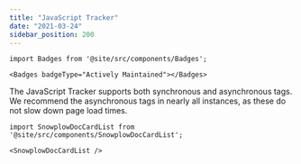 ```yaml
---
title: "JavaScript Tracker"
date: "2021-03-24"
sidebar_position: 200
---
```


```mdx-code-block
import Badges from '@site/src/components/Badges';

<Badges badgeType="Actively Maintained"></Badges>
```

The JavaScript Tracker supports both synchronous and asynchronous tags. We recommend the asynchronous tags in nearly all instances, as these do not slow down page load times.

```mdx-code-block
import SnowplowDocCardList from '@site/src/components/SnowplowDocCardList';

<SnowplowDocCardList />
```
